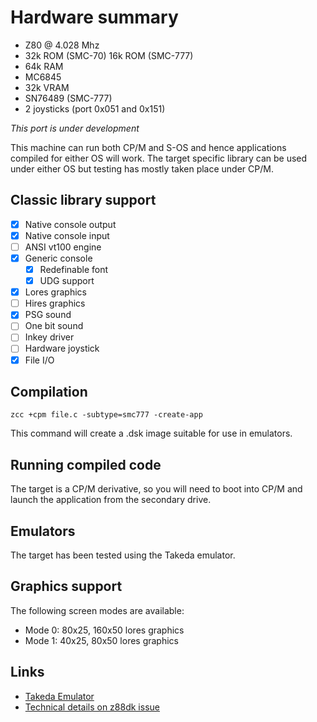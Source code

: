 # Hardware summary

* Z80 @ 4.028 Mhz
* 32k ROM (SMC-70) 16k ROM (SMC-777)
* 64k RAM
* MC6845 
* 32k VRAM
* SN76489 (SMC-777)
* 2 joysticks (port 0x051 and 0x151)

_This port is under development_

This machine can run both CP/M and S-OS and hence applications compiled for either OS will work. The target specific library can be used under either OS but testing has mostly taken place under CP/M.


## Classic library support

* [x] Native console output
* [x] Native console input
* [ ] ANSI vt100 engine
* [x] Generic console
    * [x] Redefinable font 
    * [x] UDG support
* [x] Lores graphics
* [ ] Hires graphics
* [x] PSG sound
* [ ] One bit sound
* [ ] Inkey driver
* [ ] Hardware joystick
* [x] File I/O

## Compilation

    zcc +cpm file.c -subtype=smc777 -create-app

This command will create a .dsk image suitable for use in emulators.

## Running compiled code

The target is a CP/M derivative, so you will need to boot into CP/M and launch the application from the secondary drive.

## Emulators

The target has been tested using the Takeda emulator.

## Graphics support

The following screen modes are available:

* Mode 0: 80x25, 160x50 lores graphics
* Mode 1: 40x25,  80x50 lores graphics

## Links

* [Takeda Emulator](http://takeda-toshiya.my.coocan.jp/smc777/index.html)
* [Technical details on z88dk issue](https://github.com/z88dk/z88dk/issues/1067)


